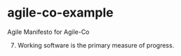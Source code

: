 # agile-co-example
Agile Manifesto for Agile-Co






7) Working software is the primary measure of progress.
